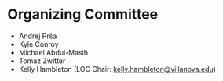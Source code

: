 # Organizing Committee

* Andrej Prša
* Kyle Conroy
* Michael Abdul-Masih
* Tomaz Zwitter
* Kelly Hambleton (LOC Chair: kelly.hambleton@villanova.edu)
